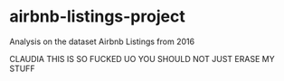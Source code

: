 # airbnb-listings-project
Analysis on the dataset Airbnb Listings from 2016

CLAUDIA
THIS IS SO FUCKED UO YOU SHOULD NOT JUST ERASE MY STUFF